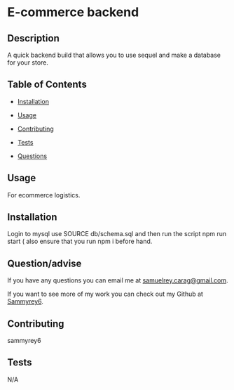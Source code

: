 # E-commerce backend

## Description

A quick backend build that allows you to use sequel and make a database for your store.

## Table of Contents
- [Installation](#Installation)

- [Usage](#Usage)
- [Contributing](#Contributing)
- [Tests](#Tests)
- [Questions](#Question/advise)


## Usage
For ecommerce logistics.


## Installation

Login to mysql use SOURCE db/schema.sql and then run the script npm run start ( also ensure that you run npm i before hand.


## Question/advise
If you have any questions you can email me at samuelrey.carag@gmail.com.

If you want to see more of my work you can check out my Github at [Sammyrey6](https://github.com/Sammyrey6).


## Contributing

sammyrey6
## Tests

N/A


